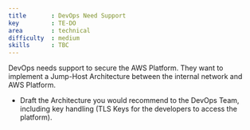 ```yaml
---
title       : DevOps Need Support
key         : TE-DO
area        : technical
difficulty  : medium
skills      : TBC
---
```


DevOps needs support to secure the AWS Platform. They want to implement a Jump-Host Architecture between the internal network and AWS Platform.

- Draft the Architecture you would recommend to the DevOps Team, including key handling (TLS Keys for the developers to access the platform).
